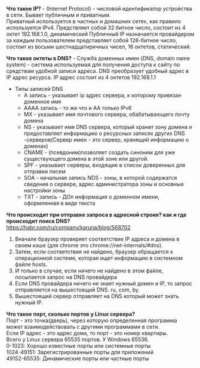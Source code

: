 
**Что такое IP?** - (Internet Protocol) - числовой идентификатор устройства в сети. Бывает публичным и приватным.  
Приватный используется в частных и домашних сетях, как правило используется IPv4. Предствляет собой 32 битное число, состоит из 4 октет 192.168.1.0, динамический
Публичный IP назначается провайдером за каждым пользователем представляет собой 128-битное число, состоит из восьми шестнадцатиричных чисел, 16 октетов, статический.  

**Что такое октеты в DNS?** - Служба доменных имен (DNS, domain name system) - система используемая для получения доступа к сайту по средствам удобной записи адреса.
DNS преобразует удобный адрес в IP адрес ресурса. IP адрес состоит из 4 октетов 192.168.1.1  
- Типы записей DNS 
  - А запись - указывает ip адрес сервера, к которому привязан доменное имя
  - AAAA запись - то же что и AA только IPv6
  - MX - указывает имя почтового сервера, обабатывающего почту домена
  - NS - указывает имя DNS сервера, который хранит зону домена и предоставляет информацию о ресурсных записях других DNS -серверов(Сервер имен - это сервер, хранящий информацию о доменах)
  - CNAME - (псевдоним)позволяет создать синоним для уже существующего домена в этой зоне или другой.
  - SPF - указывает серверы, входящие в список доверенных для отправки писем
  - SOA - начальная запись NDS - зоны, в которой содержатся сведения о сервере, адрес администратора зоны и основные настройки зоны
  - TXT - запись - ДОп информация о доменном имени, оформленная в виде текста
    
**Что происходит при отправке запроса в адресной строке? как и где происходит поиск DNS?**  
https://habr.com/ru/company/karuna/blog/568702
1. Вначале браузер проверяет соответствие IP адреса и домена в своем кэше (для chrome это chrome://net-internals/#dns).
2. Затем, если соответствия не найдено, браузер обращается к операционной системе, которая ищет информацию в системном файле hosts.
3. И только в случае, если ничего не найдено в этом файле, посылается запрос на DNS провайдера
4. Если DNS провайдера ничего не знает нужный домен и IP, то запрос отправляется на вышестоящий DNS. ru, com, by.
5. Вышестоящий сервер отправляет на DNS который может знать нужный IP.
   
**Что такое порт, сколько портов у Linux сервера?**  
Порт - это точка(дверь), через которую определенная программа может взаимодействовать с другими программами в сети.   
Если IP адрес - это адрес дома, то порт - это номер квартиры.  
Всего у Linux сервера 65535 портов. У Windows 65536.  
0-1023: Хорошо известные порты или системные порты  
1024-49151: Зарегистрированные порты для приложений   
49152-65535: Динамические порты или частные порты  
